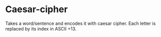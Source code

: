 # Caesar-cipher
Takes a word/sentence and encodes it with caesar cipher. Each letter is replaced by its index in ASCII +13.

